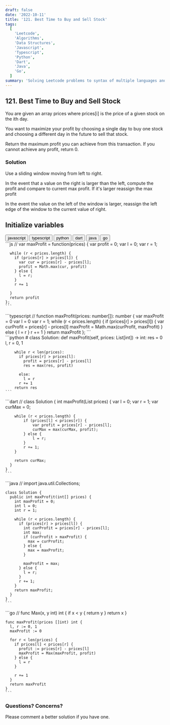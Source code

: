 ```yaml
---
draft: false
date: '2022-10-11'
title: '121. Best Time to Buy and Sell Stock'
tags:
  [
    'Leetcode',
    'Algorithms',
    'Data Structures',
    'Javascript',
    'Typescript',
    'Python',
    'Dart',
    'Java',
    'Go',
  ]
summary: 'Solving Leetcode problems to syntax of multiple languages and data structures & algorithms.'
---
```


## 121. Best Time to Buy and Sell Stock

You are given an array prices where prices[i] is the price of a given stock on
the ith day.

You want to maximize your profit by choosing a single day to buy one stock and
choosing a different day in the future to sell that stock.

Return the maximum profit you can achieve from this transaction. If you cannot
achieve any profit, return 0.

### Solution

Use a sliding window moving from left to right.

In the event that a value on the right is larger than the left, compute the profit
and compare to current max profit. If it's larger
reassign the max profit

In the event the value on the left of the window is larger,
reassign the left edge of the window to the current value of right.

## Initialize variables

<div className="tab-group">
  <div className="tab">
    <button id="js" className="tablinks">javascript</button>
    <button id="ts" className="tablinks">typescript</button>
    <button id="python" className="tablinks">python</button>
    <button id="dart" className="tablinks">dart</button>
    <button id="java" className="tablinks">java</button>
    <button id="go" className="tablinks">go</button>
  </div>

  <div id="js" className="tabcontent">
    ```js
    //
    var maxProfit = function(prices) {
      var profit = 0;
      var l = 0;
      var r = 1;
      
      while (r < prices.length) {
        if (prices[r] > prices[l]) {
          var cur = prices[r] - prices[l];
          profit = Math.max(cur, profit)
        } else {
          l = r;
        }
        r += 1
        
      }
      return profit
    };
    ```

  </div>

  <div id="ts" className="tabcontent">
    ```typescript
    //
    function maxProfit(prices: number[]): number {
      var maxProfit = 0
      var l = 0
      var r = 1;
      while (r < prices.length) {
        if (prices[r] > prices[l]) {
          var curProfit = prices[r] - prices[l]
          maxProfit = Math.max(curProfit, maxProfit)
        } else {
          l = r
        }
        r += 1
      }
      return maxProfit
    };
    ```

  </div>

  <div id="python" className="tabcontent">
    ```python
    #
    class Solution:
      def maxProfit(self, prices: List[int]) -> int:
        res = 0
        l, r = 0, 1
        
        while r < len(prices):
          if prices[r] > prices[l]:
            profit = prices[r] - prices[l]
            res = max(res, profit)
            
          else:
            l = r
          r += 1
        return res
    ```

  </div>

  <div id="dart" className="tabcontent">
    ```dart
    //
    class Solution {
      int maxProfit(List<int> prices) {
        var l = 0;
        var r = 1;
        var curMax = 0;
          
        while (r < prices.length) {
            if (prices[l] < prices[r]) {
                var profit = prices[r] - prices[l];
                curMax = max(curMax, profit);
            } else {
                l = r;
            }
            r += 1;
        }
          
        return curMax;
      }
    }
    ```

  </div>

  <div id="java" className="tabcontent">
    ```java
    //
    import java.util.Collections;

    class Solution {
      public int maxProfit(int[] prices) {
        int maxProfit = 0;
        int l = 0;
        int r = 1;

        while (r < prices.length) {
          if (prices[r] > prices[l]) {
            int curProfit = prices[r] - prices[l];
            int max;
            if (curProfit > maxProfit) {
              max = curProfit;
            } else {
              max = maxProfit;
            }

            maxProfit = max;
          } else {
            l = r;
          }
          r += 1;
        }
        return maxProfit;
      }
    }
    ```

  </div>

  <div id="go" className="tabcontent">
    ```go
    //
    func Max(x, y int) int {
      if x < y {
        return y
      }
      return x
    }

    func maxProfit(prices []int) int {
      l, r := 0, 1
      maxProfit := 0

      for r < len(prices) {
        if prices[l] < prices[r] {
          profit := prices[r] - prices[l]
          maxProfit = Max(maxProfit, profit)
        } else {
          l = r
        }

        r += 1
      }
      return maxProfit
    }
    ```

  </div>
</div>

### Questions? Concerns?

Please comment a better solution if you have one.
